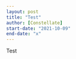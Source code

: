 ```yaml
---
layout: post
title: "Test"
author: [Constellate]
start-date: "2021-10-09"
end-date: "x"
---
```

Test